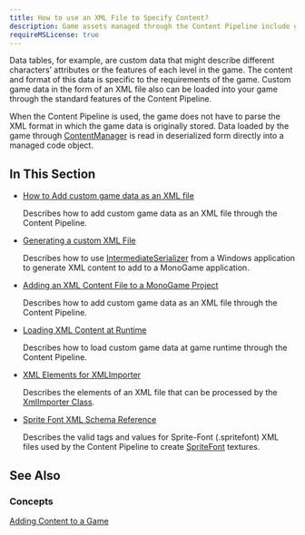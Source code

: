 ```yaml
---
title: How to use an XML File to Specify Content?
description: Game assets managed through the Content Pipeline include graphic items such as textures, models and meshes; sound files such as dialogue or music; and custom data that governs the behavior of the game.
requireMSLicense: true
---
```


Data tables, for example, are custom data that might describe different characters’ attributes or the features of each level in the game. The content and format of this data is specific to the requirements of the game. Custom game data in the form of an XML file also can be loaded into your game through the standard features of the Content Pipeline.

When the Content Pipeline is used, the game does not have to parse the XML format in which the game data is originally stored. Data loaded by the game through [ContentManager](xref:Microsoft.Xna.Framework.Content.ContentManager) is read in deserialized form directly into a managed code object.

## In This Section

- [How to Add custom game data as an XML file](HowTo_Add_XML.md)

    Describes how to add custom game data as an XML file through the Content Pipeline.

- [Generating a custom XML File](HowTo_GenerateCustomXML.md)

    Describes how to use [IntermediateSerializer](xref:Microsoft.Xna.Framework.Content.Pipeline.Serialization.Intermediate.IntermediateSerializer) from a Windows application to generate XML content to add to a MonoGame application.

- [Adding an XML Content File to a MonoGame Project](HowTo_GameContent_Add.md)

    Describes how to add custom game data as an XML file through the Content Pipeline.

- [Loading XML Content at Runtime](HowTo_Load_XML.md)

    Describes how to load custom game data at game runtime through the Content Pipeline.

- [XML Elements for XMLImporter](../../whatis/Content_Pipeline/CP_XML_Elements.md)

    Describes the elements of an XML file that can be processed by the [XmlImporter Class](xref:Microsoft.Xna.Framework.Content.Pipeline.XmlImporter).

- [Sprite Font XML Schema Reference](../../whatis/Content_Pipeline/CP_SpriteFontSchema.md)

    Describes the valid tags and values for Sprite-Font (.spritefont) XML files used by the Content Pipeline to create [SpriteFont](xref:Microsoft.Xna.Framework.Graphics.SpriteFont) textures.

## See Also

### Concepts

[Adding Content to a Game](./HowTo_GameContent_Add.md)
